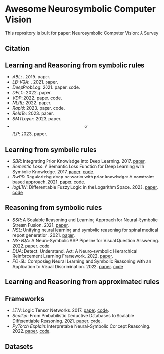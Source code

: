 # Awesome Neurosymbolic Computer Vision
This repository is built for paper: Neurosymbolic Computer Vision: A Survey

## Citation

## Learning and Reasoning from symbolic rules

- *ABL*: . 2019. paper.
- *LB-VQA*: . 2021. paper.
- *DeepProbLog*: 2021. paper. code.
- *DFLO*: 2022. paper.
- *VDP*: 2022. paper. code.
- *NLRL*: 2022. paper.
- *Rapid*: 2023. paper. code.
- *RelaTe*: 2023. paper.
- *SMTLayer*: 2023, paper.
- *$$\alpha$$ILP*: 2023. paper.
## Learning from symbolic rules

- *SBR*: Integrating Prior Knowledge into Deep Learning. 2017. [paper](https://doi.org/10.1109/icmla.2017.00-37).
- *Semantic Loss*: A Semantic Loss Function for Deep Learning with Symbolic Knowledge. 2017. [paper](https://proceedings.mlr.press/v80/xu18h.html). [code](https://github.com/UCLA-StarAI/Semantic-Loss).
- *RwPK*: Regularizing deep networks with prior knowledge: A constraint-based approach. 2021. [paper](https://doi.org/10.1016/j.knosys.2021.106989). [code](https://sites.google.com/view/regularizingdeepnetworks/home).
- *logLTN*: Differentiable Fuzzy Logic in the Logarithm Space. 2023. [paper](https://doi.org/10.48550/arxiv.2306.14546). [code](https://github.com/sbadredd/logltn-experiments).

## Reasoning from symbolic rules

- *SSR*: A Scalable Reasoning and Learning Approach for Neural-Symbolic Stream Fusion. 2021. [paper](https://doi.org/10.1609/aaai.v35i6.16633).
- *NSL*: Unifying neural learning and symbolic reasoning for spinal medical report generation. 2021. [paper](https://doi.org/10.1016/j.media.2020.101872).
- *NS-VQA*:  A Neuro-Symbolic ASP Pipeline for Visual Question Answering. 2022. [paper](https://doi.org/10.1017/s1471068422000229). [code](https://github.com/macehil/nesy-asp-vqa-pipeline)
- *DUA*: Detect, Understand, Act: A Neuro-symbolic Hierarchical Reinforcement Learning Framework. 2022. [paper](https://doi.org/10.1007/s10994-022-06142-7).
- *FO-SL*: Composing Neural Learning and Symbolic Reasoning with an Application to Visual Discrimination. 2022. [paper](https://doi.org/10.24963/ijcai.2022/466). [code](https://github.com/muraliadithya/vdp)

## Learning and Reasoning from approximated rules

## Frameworks

- *LTN*: Logic Tensor Networks. 2017. [paper](https://doi.org/10.1016/j.artint.2021.103649). [code](https://github.com/logictensornetworks/logictensornetworks).
- *Scallop*: From Probabilistic Deductive Databases to Scalable Differentiable Reasoning. 2021. [paper](https://openreview.net/forum?id=ngdcA1tlDvj). [code](https://www.scallop-lang.org/).
- *PyTorch Explain*: Interpretable Neural-Symbolic Concept Reasoning. 2022. [paper](https://proceedings.mlr.press/v202/barbiero23a.html). [code](https://pypi.org/project/torch-explain/).
  
## Datasets
